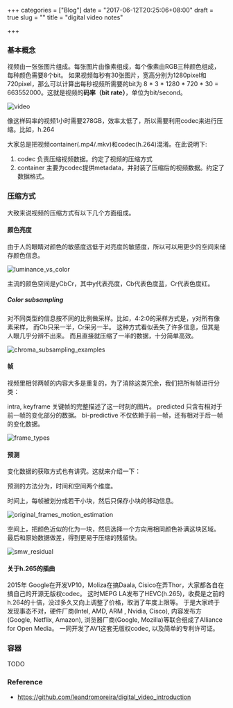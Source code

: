 +++
categories = ["Blog"]
date = "2017-06-12T20:25:06+08:00"
draft = true
slug = ""
title = "digital video notes"

+++

### 基本概念

视频由一张张图片组成。每张图片由像素组成，每个像素由RGB三种颜色组成，每种颜色需要8个bit。
如果视频每秒有30张图片，宽高分别为1280pixel和720pixel，那么可以计算出每秒视频所需要的bit为
8 * 3 * 1280 * 720 * 30 = 663552000。这就是视频的**码率（bit rate）**，单位为bit/second。

![video](/images/2017/06/video.png)

像这样码率的视频1小时需要278GB，效率太低了，所以需要利用codec来进行压缩。比如，h.264

大家总是把视频container(.mp4/.mkv)和codec(h.264)混淆。在此说明下:

1. codec 负责压缩视频数据。约定了视频的压缩方式
2. container 主要为codec提供metadata，并封装了压缩后的视频数据。约定了数据格式。

### 压缩方式

大致来说视频的压缩方式有以下几个方面组成。

#### 颜色亮度

由于人的眼睛对颜色的敏感度远低于对亮度的敏感度，所以可以用更少的空间来储存颜色信息。

![luminance_vs_color](/images/2017/06/luminance_vs_color.png)

主流的颜色空间是yCbCr，其中y代表亮度，Cb代表色度蓝，Cr代表色度红。

##### Color subsampling

对不同类型的信息按不同的比例做采样。比如，4:2:0的采样方式是，y对所有像素采样，
而Cb只采一半，Cr采另一半。
这种方式看似丢失了许多信息，但其是人眼几乎分辨不出来。
而且直接就压缩了一半的数据，十分简单高效。

![chroma_subsampling_examples](/images/2017/06/chroma_subsampling_examples.jpg)


#### 帧

视频里相邻两帧的内容大多是重复的，为了消除这类冗余，我们把所有帧进行分类：

intra, keyframe 关键帧的完整描述了这一时刻的图片。
predicted 只含有相对于前一帧的变化部分的数据。
bi-predictive 不仅依赖于前一帧，还有相对于后一帧的变化数据。

![frame_types](/images/2017/06/frame_types.png)

#### 预测

变化数据的获取方式也有讲究。这就来介绍一下：

预测的方法分为，时间和空间两个维度。

时间上，每帧被划分成若干小块，然后只保存小块的移动信息。

![original_frames_motion_estimation](/images/2017/06/original_frames_motion_estimation.png)

空间上，把颜色近似的化为一块，然后选择一个方向用相同颜色补满这块区域。
最后和原始数据做差，得到更易于压缩的残留快。

![smw_residual](/images/2017/06/smw_residual.png)


#### 关于h.265的插曲

2015年 Google在开发VP10，Moliza在搞Daala, Cisico在弄Thor，大家都各自在搞自己的开源无版权codec。
这时MEPG LA发布了HEVC(h.265)，收费是之前的h.264的十倍，没过多久又向上调整了价格，取消了年度上限等。
于是大家终于发现事态不对，硬件厂商(Intel, AMD, ARM , Nvidia, Cisco), 内容发布方(Google, Netflix, Amazon),
浏览器厂商(Google, Mozilla)等联合组成了Alliance for Open Media。
一同开发了AV1这套无版权codec, 以及简单的专利许可证。

### 容器

TODO

### Reference

- https://github.com/leandromoreira/digital_video_introduction

